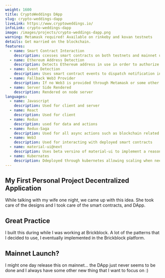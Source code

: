 ```yaml
---
weight: 1600
title: CryptoWeddings DApp
slug: crypto-weddings-dapp
liveLink: https://www.cryptoweddings.io/
infoLink: crypto-weddings-dapp
image: /images/projects/crypto-weddings-dapp.png
warning: Metamask required! Available on rinkeby and kovan testnets
details: Get married on the blockchain.
features: 
  - name: Smart Contract Interaction
    description: ccesses smart contracts on both testnets and mainnet using contracts built to create wedding smart contracts. Fiances can marry, divorce, set/change a wedding photo, and receive wedding gifts.
  - name: Ethereum Address Detection
    description: Detects Ethereum address in use in order to authorize an account to make changes to a wedding smart contract.
  - name: Event Detection
    description: Uses smart contract events to dispatch notification in the DApp, such as when someone has started a wedding.
  - name: Fallback Web3 Provider
    description: If no Web3 is provided through Metamask or some other provider, Infura.io is used to view data.
  - name: Server Side Rendered
    description: Rendered on node server
languages:
  - name: Javascript
    description: Used for client and server
  - name: React
    description: Used for client
  - name: Redux
    description: used for data and actions
  - name: Redux-Saga
    description: Used for all async actions such as blockchain related functionality
  - name: Web3
    description: Used for interacting with deployed smart contracts
  - name: material-ui@next
    description: Uses beta versino of material-ui to implement a reasonably good looking ui quickly
  - name: Kubernates
    description: Ddeployed through kubernetes allowing scaling when needed
---
```


## My First Personal Project Decentralized Application
While talking with my wife one night, we came up with this idea. She took care of the designs and I took care of the smart contracts, and DApp.

## Great Practice
I built this during while I was working at Brickblock. A lot of the patterns that I decided to use, I eventually implemented in the Brickblock platform. 

## Mainnet Launch?
I might one day release this on mainnet... the DApp just never seems to be done and I always have some other new thing that I want to focus on :)